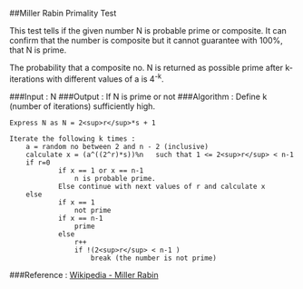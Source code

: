 ##Miller Rabin Primality Test

This test tells if the given number N is probable prime or composite.
It can confirm that the number is composite but it cannot guarantee with 100%, that N is prime.

The probability that a composite no. N is returned as possible prime after k-iterations with different values of a is 4<sup>-k</sup>.


###Input : N
###Output : If N is prime or not
###Algorithm :
	Define k (number of iterations) sufficiently high.

	Express N as N = 2<sup>r</sup>*s + 1

	Iterate the following k times : 
		a = random no between 2 and n - 2 (inclusive)
		calculate x = (a^((2^r)*s))%n	such that 1 <= 2<sup>r</sup> < n-1
		if r=0
				if x == 1 or x == n-1
					n is probable prime.
				Else continue with next values of r and calculate x
		else
				if x == 1
					not prime
				if x == n-1
					prime
				else
					r++
					if !(2<sup>r</sup> < n-1 )
						break (the number is not prime)

###Reference : <a href="https://en.wikipedia.org/wiki/Miller%E2%80%93Rabin_primality_test">Wikipedia - Miller Rabin</a> 